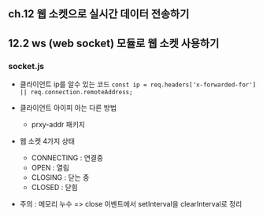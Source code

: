 ## ch.12 웹 소켓으로 실시간 데이터 전송하기

## 12.2 ws (web socket) 모듈로 웹 소켓 사용하기


### socket.js
- 클라이언트 ip를 알수 있는 코드
`const ip = req.headers['x-forwarded-for'] || req.connection.remoteAddress;`

- 클라이언트 아이피 아는 다른 방법
  - prxy-addr 패키지

- 웹 소켓 4가지 상태
  - CONNECTING : 연결중
  - OPEN  : 열림
  - CLOSING : 닫는 중
  - CLOSED  : 닫힘

- 주의 : 메모리 누수 => close 이벤트에서 setInterval을 clearInterval로 정리 